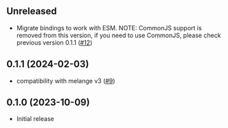 ## Unreleased

- Migrate bindings to work with ESM. NOTE: CommonJS support is removed from this
  version, if you need to use CommonJS, please check previous version 0.1.1
  ([#12](https://github.com/melange-community/melange-jest/pull/12))

## 0.1.1 (2024-02-03)

- compatibility with melange v3
  ([#9](https://github.com/melange-community/melange-jest/pull/9))

## 0.1.0 (2023-10-09)

- Initial release

